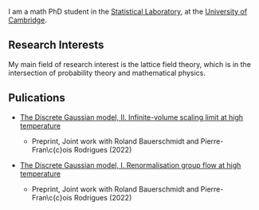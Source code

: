 I am a math PhD student in the [Statistical Laboratory](http://www.statslab.cam.ac.uk), at the [University of Cambridge](https://www.cam.ac.uk).

## Research Interests

My main field of research interest is the lattice field theory, which is in the intersection of probability theory and mathematical physics. 

## Pulications

- [The Discrete Gaussian model, II. Infinite-volume scaling limit at high temperature](https://arxiv.org/abs/2202.02287)
  - Preprint, Joint work with Roland Bauerschmidt and Pierre-Fran\c{c}ois Rodrigues (2022)

- [The Discrete Gaussian model, I. Renormalisation group flow at high temperature](https://arxiv.org/abs/2202.02286)
  - Preprint, Joint work with Roland Bauerschmidt and Pierre-Fran\c{c}ois Rodrigues (2022)
